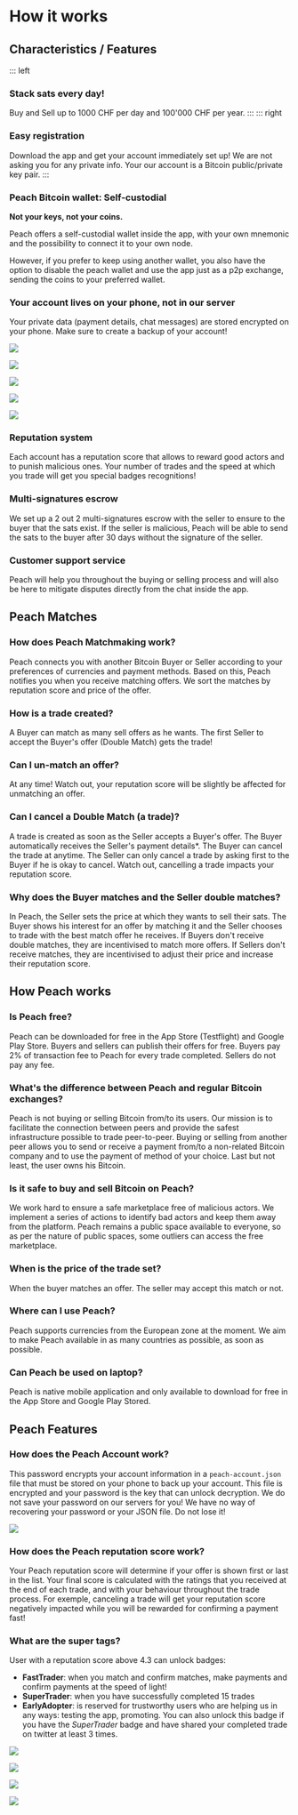 # How it works

## Characteristics / Features


::: left
### Stack sats every day!

Buy and Sell up to 1000 CHF per day and 100'000 CHF per year.
:::
::: right
### Easy registration

Download the app and get your account immediately set up!
We are not asking you for any private info.
Your our account is a Bitcoin public/private key pair.
:::

### Peach Bitcoin wallet: Self-custodial

**Not your keys, not your coins.**

Peach offers a self-custodial wallet inside the app, with your own mnemonic and the possibility to connect it to your own node.

However, if you prefer to keep using another wallet, you also have the option to disable the peach wallet and use the app just as a p2p exchange, sending the coins to your preferred wallet.

### Your account lives on your phone, not in our server

Your private data (payment details, chat messages) are stored encrypted on your phone.
Make sure to create a backup of your account!

![](/img/tachira/peach-screen-1-nobg.png)

![](/img/tachira/peach-screen-2-nobg.png)

![](/img/tachira/peach-screen-3-nobg.png)

![](/img/tachira/peach-screen-4-nobg.png)

![](/img/tachira/peach-screen-5-nobg.png)

### Reputation system

Each account has a reputation score that allows to reward good actors and to punish malicious ones.
Your number of trades and the speed at
which you trade will get you special badges recognitions!

### Multi-signatures escrow

We set up a 2 out 2 multi-signatures escrow with the seller to ensure to the buyer that the sats exist.
If the seller is malicious, Peach will be able to send the sats to the buyer after 30 days without the signature of the seller.

### Customer support service

Peach will help you throughout the buying or selling process and will also be here to mitigate disputes directly from the chat inside the app.

## Peach Matches

### How does Peach Matchmaking work?

Peach connects you with another Bitcoin Buyer or Seller according to your preferences of currencies and payment methods.
Based on this, Peach notifies you when you receive matching offers. We sort the matches by reputation score and price of the offer.

### How is a trade created?

A Buyer can match as many sell offers as he wants.
The first Seller to accept the Buyer's offer (Double Match) gets the trade!

### Can I un-match an offer?

At any time! Watch out, your reputation score will be slightly be affected for unmatching an offer.

### Can I cancel a Double Match (a trade)?

A trade is created as soon as the Seller accepts a Buyer's offer.
The Buyer automatically receives the Seller's payment details*.
The Buyer can cancel the trade at anytime.
The Seller can only cancel a trade by asking first to the Buyer if he is okay to cancel.
Watch out, cancelling a trade impacts your reputation score.

### Why does the Buyer matches and the Seller double matches?

In Peach, the Seller sets the price at which they wants to sell their sats.
The Buyer shows his interest for an offer by matching it and the Seller chooses to trade with the best match offer he receives.
If Buyers don't receive double matches, they are incentivised to match more offers.
If Sellers don't receive matches, they are incentivised to adjust their price and increase their reputation score.

## How Peach works

### Is Peach free?

Peach can be downloaded for free in the App Store (Testflight) and Google Play Store.
Buyers and sellers can publish their offers for free.
Buyers pay 2% of transaction fee to Peach for every trade completed.
Sellers do not pay any fee.

### What's the difference between Peach and regular Bitcoin exchanges?

Peach is not buying or selling Bitcoin from/to its users.
Our mission is to facilitate the connection between peers and provide the safest infrastructure possible to trade peer-to-peer.
Buying or selling from another peer allows you to send or receive a payment from/to a non-related Bitcoin company and to use the payment of method of your choice.
Last but not least, the user owns his Bitcoin.

### Is it safe to buy and sell Bitcoin on Peach?

We work hard to ensure a safe marketplace free of malicious actors.
We implement a series of actions to identify bad actors and keep them away from the platform.
Peach remains a public space available to everyone, so as per the nature of public spaces, some outliers can access the free marketplace.

### When is the price of the trade set?

When the buyer matches an offer.
The seller may accept this match or not.

### Where can I use Peach?

Peach supports currencies from the European zone at the moment.
We aim to make Peach available in as many countries as possible, as soon as possible.

### Can Peach be used on laptop?

Peach is native mobile application and only available to download for free in the App Store and Google Play Stored.

## Peach Features

### How does the Peach Account work?

This password encrypts your account information in a `peach-account.json` file that must be stored on your phone to back up your account.
This file is encrypted and your password is the key that can unlock decryption.
We do not save your password on our servers for you!
We have no way of recovering your password or your JSON file.
Do not lose it!

![](/img/tachira/ezgif-4-8d2a3b4b27.gif)

### How does the Peach reputation score work?

Your Peach reputation score will determine if your offer is shown first or last in the list.
Your final score is calculated with the ratings that you received at the end of each trade, and with your behaviour throughout the trade process.
For exemple, canceling a trade will get your reputation score negatively impacted while you will be rewarded for confirming a payment fast!

### What are the super tags?

User with a reputation score above 4.3 can unlock badges:

- **FastTrader**: when you match and confirm matches, make payments and confirm payments at the speed of light!
- **SuperTrader**: when you have successfully completed 15 trades
- **EarlyAdopter**: is reserved for trustworthy users who are helping us in any ways: testing the app, promoting.
  You can also unlock this badge if you have the *SuperTrader* badge and have shared your completed trade on twitter at least 3 times.

![](/img/tachira/ezgif-4-356d329b74.gif)

![](/img/tachira/ezgif-4-b11eb7d69f.gif)

![](/img/tachira/ezgif-5-6d1650ba86.gif)

![](/img/tachira/ezgif-5-e9056faa0f.gif)
